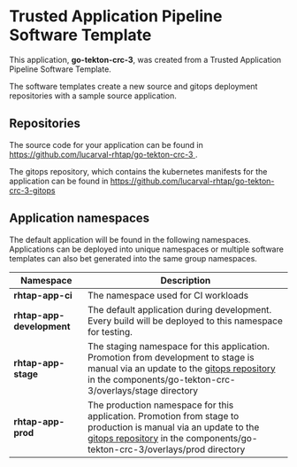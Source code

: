 # Trusted Application Pipeline Software Template

This application, **go-tekton-crc-3**, was created from a Trusted Application Pipeline Software Template.

The software templates create a new source and gitops deployment repositories with a sample source application. 

## Repositories

The source code for your application can be found in [https://github.com/lucarval-rhtap/go-tekton-crc-3 ](https://github.com/lucarval-rhtap/go-tekton-crc-3 ).
 
The gitops repository, which contains the kubernetes manifests for the application can be found in 
[https://github.com/lucarval-rhtap/go-tekton-crc-3-gitops ](https://github.com/lucarval-rhtap/go-tekton-crc-3-gitops ) 

## Application namespaces 

The default application will be found in the following namespaces. Applications can be deployed into unique namespaces or multiple software templates can also bet generated into the same group namespaces.  

|  Namespace   |  Description   |  
| -------- | -------- |
| **rhtap-app-ci** | The namespace used for CI workloads |
| **rhtap-app-development** | The default application during development. Every build will be deployed to this namespace for testing. |
| **rhtap-app-stage** | The staging namespace for this application. Promotion from development to stage is manual via an update to the [gitops repository](https://github.com/lucarval-rhtap/go-tekton-crc-3-gitops ) in the components/go-tekton-crc-3/overlays/stage directory |
| **rhtap-app-prod** | The production namespace for this application. Promotion from stage to production is manual via an update to the [gitops repository](https://github.com/lucarval-rhtap/go-tekton-crc-3-gitops ) in the components/go-tekton-crc-3/overlays/prod directory |